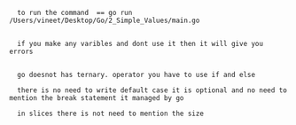       to run the command  == go run /Users/vineet/Desktop/Go/2_Simple_Values/main.go


      if you make any varibles and dont use it then it will give you errors
      

      go doesnot has ternary. operator you have to use if and else 
      
      there is no need to write default case it is optional and no need to mention the break statement it managed by go 
      
      in slices there is not need to mention the size